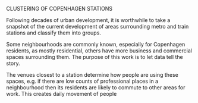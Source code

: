 CLUSTERING OF COPENHAGEN STATIONS

Following decades of urban development, it is worthwhile to take a snapshot of the current development of areas surrounding metro and train stations and classify them into groups.

Some neighbourhoods are commonly known, especially for Copenhagen residents, as mostly residential, others have more business and commercial spaces surrounding them. The purpose of this work is to let data tell the story.

The venues closest to a station determine how people are using these spaces, e.g. if there are low counts of professional places in a neighbourhood then its residents are likely to commute to other areas for work. This creates daily movement of people
